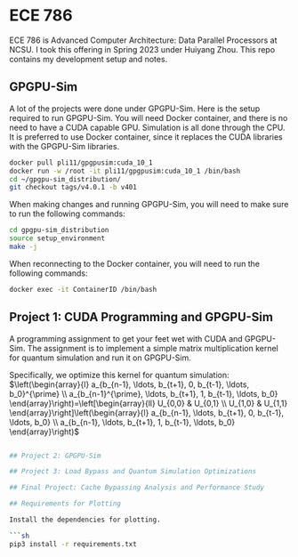 # ECE 786

ECE 786 is Advanced Computer Architecture: Data Parallel Processors at NCSU. I took this offering in Spring 2023 under Huiyang Zhou. This repo contains my development setup and notes.

## GPGPU-Sim

A lot of the projects were done under GPGPU-Sim. Here is the setup required to run GPGPU-Sim. You will need Docker container, and there is no need to have a CUDA capable GPU. Simulation is all done through the CPU. It is preferred to use Docker container, since it replaces the CUDA libraries with the GPGPU-Sim libraries.

```sh
docker pull pli11/gpgpusim:cuda_10_1
docker run -w /root -it pli11/gpgpusim:cuda_10_1 /bin/bash
cd ~/gpgpu-sim_distribution/
git checkout tags/v4.0.1 -b v401
```

When making changes and running GPGPU-Sim, you will need to make sure to run the following commands:

```sh
cd gpgpu-sim_distribution
source setup_environment
make -j
```

When reconnecting to the Docker container, you will need to run the following commands:

```sh
docker exec -it ContainerID /bin/bash
```

## Project 1: CUDA Programming and GPGPU-Sim

A programming assignment to get your feet wet with CUDA and GPGPU-Sim. The assignment is to implement a simple matrix multiplication kernel for quantum simulation and run it on GPGPU-Sim.

Specifically, we optimize this kernel for quantum simulation:
$\left(\begin{array}{l}
a_{b_{n-1}, \ldots, b_{t+1}, 0, b_{t-1}, \ldots, b_0}^{\prime} \\
a_{b_{n-1}^{\prime}, \ldots, b_{t+1}, 1, b_{t-1}, \ldots, b_0}
\end{array}\right)=\left[\begin{array}{ll}
U_{0,0} & U_{0,1} \\
U_{1,0} & U_{1,1}
\end{array}\right]\left(\begin{array}{l}
a_{b_{n-1}, \ldots, b_{t+1}, 0, b_{t-1}, \ldots, b_0} \\
a_{b_{n-1}, \ldots, b_{t+1}, 1, b_{t-1}, \ldots, b_0}
\end{array}\right)$

```sh

## Project 2: GPGPU-Sim

## Project 3: Load Bypass and Quantum Simulation Optimizations

## Final Project: Cache Bypassing Analysis and Performance Study

## Requirements for Plotting

Install the dependencies for plotting.

```sh
pip3 install -r requirements.txt
```

